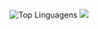 
<div align="center">
    <img src="https://github-readme-stats.vercel.app/api/top-langs/?username=Mariana-RDS&layout=compact&theme=radical&token=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" alt="Top Linguagens" />
    <img src="https://pa1.narvii.com/6561/1435a4c9f592fad8b180afbd92754ed57883cbb1_hq.gif">
</div>

